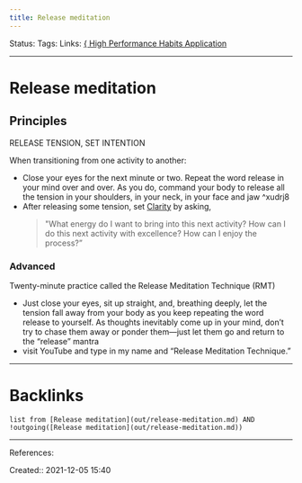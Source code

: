 ```yaml
---
title: Release meditation
---
```

Status: 
Tags: 
Links: [{ High Performance Habits Application](out/-high-performance-habits-application.md)
___
# Release meditation
## Principles
RELEASE TENSION, SET INTENTION

When transitioning from one activity to another:
- Close your eyes for the next minute or two. Repeat the word release in your mind over and over. As you do, command your body to release all the tension in your shoulders, in your neck, in your face and jaw ^xudrj8
- After releasing some tension, set [Clarity](out/clarity.md) by asking,
	> "What energy do I want to bring into this next activity? How can I do this next activity with excellence? How can I enjoy the process?”
### Advanced
Twenty-minute practice called the Release Meditation Technique (RMT)
- Just close your eyes, sit up straight, and, breathing deeply, let the tension fall away from your body as you keep repeating the word release to yourself. As thoughts inevitably come up in your mind, don’t try to chase them away or ponder them—just let them go and return to the “release” mantra
- visit YouTube and type in my name and “Release Meditation Technique.”
___
# Backlinks
```dataview
list from [Release meditation](out/release-meditation.md) AND !outgoing([Release meditation](out/release-meditation.md))
```
___
References:

Created:: 2021-12-05 15:40
